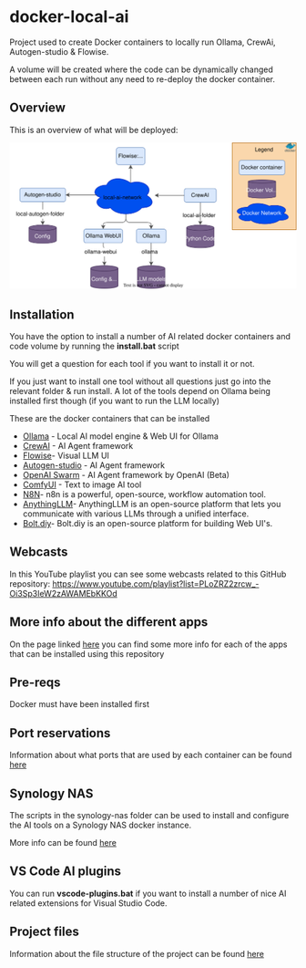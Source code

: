 # docker-local-ai

Project used to create Docker containers to locally run Ollama, CrewAi, Autogen-studio & Flowise.

A volume will be created where the code can be dynamically changed between each run without any need to re-deploy the docker container.

## Overview

This is an overview of what will be deployed:

![overview-image](docs/images/overview.svg)

## Installation

You have the option to install a number of AI related docker containers and code volume by running the **install.bat** script

You will get a question for each tool if you want to install it or not.

If you just want to install one tool without all questions just go into the relevant folder & run install.
A lot of the tools depend on Ollama being installed first though (if you want to run the LLM locally)

These are the docker containers that can be installed

-  [Ollama](ollama/ReadMe.md) - Local AI model engine & Web UI for Ollama
-  [CrewAI](crewai/ReadMe.md) - AI Agent framework
-  [Flowise](flowise/ReadMe.md)- Visual LLM UI
-  [Autogen-studio](autogen-studio/ReadMe.md) - AI Agent framework
-  [OpenAI Swarm](swarm/ReadMe.md) - AI Agent framework by OpenAI (Beta)
-  [ComfyUI](comfy_ui/ReadMe.md) - Text to image AI tool
-  [N8N](n8n/ReadMe.md)- n8n is a powerful, open-source, workflow automation tool.
-  [AnythingLLM](AnythingLLM/ReadMe.md)- AnythingLLM is an open-source platform that lets you communicate with various LLMs through a unified interface.
-  [Bolt.diy](bolt.diy/ReadMe.md)- Bolt.diy is an open-source platform for building Web UI's.

## Webcasts

In this YouTube playlist you can see some webcasts related to this GitHub repository:
https://www.youtube.com/playlist?list=PLoZRZ2zrcw_-Oi3Sp3IeW2zAWAMEbKKOd

## More info about the different apps

On the page linked [here](docs/ai-apps.md) you can find some more info for each of the apps that can be installed using this repository

## Pre-reqs

Docker must have been installed first

## Port reservations

Information about what ports that are used by each container can be found [here](docs/ports.md)

## Synology NAS

The scripts in the synology-nas folder can be used to install and configure the AI tools on a Synology NAS docker instance.

More info can be found [here](synology-nas/readme.md)

## VS Code AI plugins

You can run **vscode-plugins.bat** if you want to install a number of nice AI related extensions for Visual Studio Code.

## Project files

Information about the file structure of the project can be found [here](docs/files.md)
